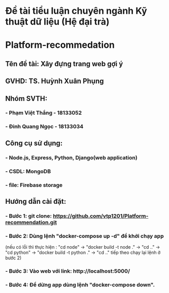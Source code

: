 # Đề tài tiểu luận chuyên ngành Kỹ thuật dữ liệu (Hệ đại trà)
# Platform-recommedation
## Tên đề tài: Xây đựng trang web gợi ý
## GVHD: TS. Huỳnh Xuân Phụng
## Nhóm SVTH:
### - Phạm Việt Thắng - 18133052
### - Đinh Quang Ngọc - 18133034
## Công cụ sử dụng:
### - Node.js, Express, Python, Django(web application)
### - CSDL: MongoDB
### - file: Firebase storage
## Hướng dẫn cài đặt:
### - Bước 1: git clone: https://github.com/vtp1201/Platform-recommendation.git
### - Bước 2: Dùng lệnh "docker-compose up -d" để khởi chạy app 
(nếu có lỗi thì thực hiện : "cd node" -> "docker build -t node ." -> "cd .." -> "cd python" -> "docker build -t python ." -> "cd .." tiếp theo chạy lại lệnh ở bước 2)
### - Bước 3: Vào web với link: http://localhost:5000/
### - Bước 4: Để dừng app dùng lệnh "docker-compose down".
